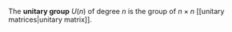 The **unitary group** $U(n)$ of degree $n$ is the group of $n \times n$ [[unitary matrices|unitary matrix]]. 
